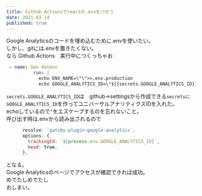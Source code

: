```yaml
---
title: Github Actionsでreactの.envをつかう
date: 2021-03-14
published: true
---
```

Google Analyticsのコードを埋め込むために.envを使いたい。  
しかし、gitには.envを置きたくない。  
なら Github Actions　実行中につくっちゃお  

```yaml
 - name: Gen dotenv
          run: |
            echo ENV_NAME=\"\">>.env.production
            echo GOOGLE_ANALYTICS_ID=\"${{secrets.GOOGLE_ANALYTICS_ID}}\">>.env.production
```
`secrets.GOOGLE_ANALYTICS_ID`は　github->settingsから作成できる`secretsにGOOGLE_ANALYTICS_ID`を作ってユニバーサルアナリティクスIDを入れた。  
echoしているので`"`をエスケープするのを忘れないこと。  
呼び出す時は.envから読み出されるので
```js
      resolve: `gatsby-plugin-google-analytics`,
      options: {
        trackingId: `${process.env.GOOGLE_ANALYTICS_ID}`,
        head: true,
      },
```
となる。  
Google Analyticsのページでアクセスが確認できれば成功。  
めでたしめでたし  
おしまい。
  
